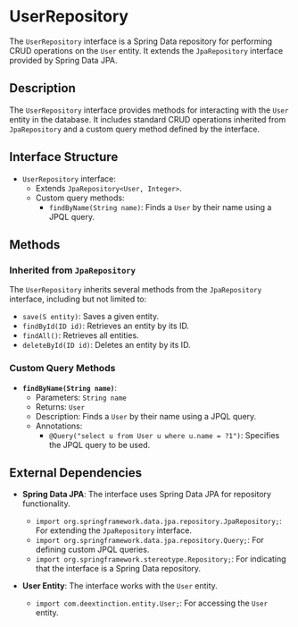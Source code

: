 # UserRepository

The `UserRepository` interface is a Spring Data repository for performing CRUD operations on the `User` entity. It extends the `JpaRepository` interface provided by Spring Data JPA.

## Description

The `UserRepository` interface provides methods for interacting with the `User` entity in the database. It includes standard CRUD operations inherited from `JpaRepository` and a custom query method defined by the interface.

## Interface Structure

- `UserRepository` interface:
  - Extends `JpaRepository<User, Integer>`.
  - Custom query methods:
    - `findByName(String name)`: Finds a `User` by their name using a JPQL query.

## Methods

### Inherited from `JpaRepository`

The `UserRepository` inherits several methods from the `JpaRepository` interface, including but not limited to:

- `save(S entity)`: Saves a given entity.
- `findById(ID id)`: Retrieves an entity by its ID.
- `findAll()`: Retrieves all entities.
- `deleteById(ID id)`: Deletes an entity by its ID.

### Custom Query Methods

- **`findByName(String name)`**:
  - Parameters: `String name`
  - Returns: `User`
  - Description: Finds a `User` by their name using a JPQL query.
  - Annotations:
    - `@Query("select u from User u where u.name = ?1")`: Specifies the JPQL query to be used.

## External Dependencies

- **Spring Data JPA**: The interface uses Spring Data JPA for repository functionality.
  - `import org.springframework.data.jpa.repository.JpaRepository;`: For extending the `JpaRepository` interface.
  - `import org.springframework.data.jpa.repository.Query;`: For defining custom JPQL queries.
  - `import org.springframework.stereotype.Repository;`: For indicating that the interface is a Spring Data repository.

- **User Entity**: The interface works with the `User` entity.
  - `import com.deextinction.entity.User;`: For accessing the `User` entity.